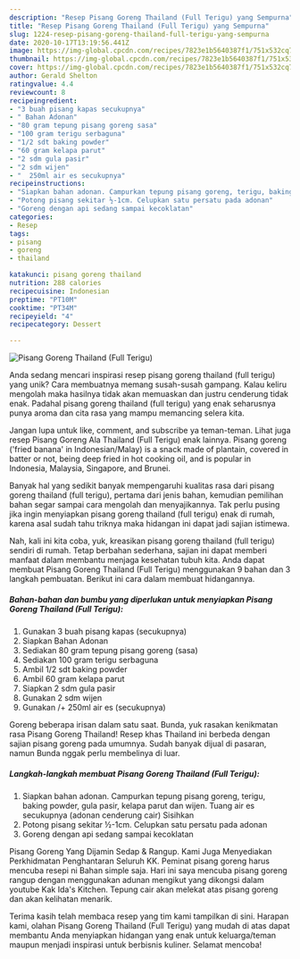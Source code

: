 ```yaml
---
description: "Resep Pisang Goreng Thailand (Full Terigu) yang Sempurna"
title: "Resep Pisang Goreng Thailand (Full Terigu) yang Sempurna"
slug: 1224-resep-pisang-goreng-thailand-full-terigu-yang-sempurna
date: 2020-10-17T13:19:56.441Z
image: https://img-global.cpcdn.com/recipes/7823e1b5640387f1/751x532cq70/pisang-goreng-thailand-full-terigu-foto-resep-utama.jpg
thumbnail: https://img-global.cpcdn.com/recipes/7823e1b5640387f1/751x532cq70/pisang-goreng-thailand-full-terigu-foto-resep-utama.jpg
cover: https://img-global.cpcdn.com/recipes/7823e1b5640387f1/751x532cq70/pisang-goreng-thailand-full-terigu-foto-resep-utama.jpg
author: Gerald Shelton
ratingvalue: 4.4
reviewcount: 8
recipeingredient:
- "3 buah pisang kapas secukupnya"
- " Bahan Adonan"
- "80 gram tepung pisang goreng sasa"
- "100 gram terigu serbaguna"
- "1/2 sdt baking powder"
- "60 gram kelapa parut"
- "2 sdm gula pasir"
- "2 sdm wijen"
- "  250ml air es secukupnya"
recipeinstructions:
- "Siapkan bahan adonan. Campurkan tepung pisang goreng, terigu, baking powder, gula pasir, kelapa parut dan wijen. Tuang air es secukupnya (adonan cenderung cair) Sisihkan"
- "Potong pisang sekitar ½-1cm. Celupkan satu persatu pada adonan"
- "Goreng dengan api sedang sampai kecoklatan"
categories:
- Resep
tags:
- pisang
- goreng
- thailand

katakunci: pisang goreng thailand 
nutrition: 288 calories
recipecuisine: Indonesian
preptime: "PT10M"
cooktime: "PT34M"
recipeyield: "4"
recipecategory: Dessert

---
```



![Pisang Goreng Thailand (Full Terigu)](https://img-global.cpcdn.com/recipes/7823e1b5640387f1/751x532cq70/pisang-goreng-thailand-full-terigu-foto-resep-utama.jpg)

Anda sedang mencari inspirasi resep pisang goreng thailand (full terigu) yang unik? Cara membuatnya memang susah-susah gampang. Kalau keliru mengolah maka hasilnya tidak akan memuaskan dan justru cenderung tidak enak. Padahal pisang goreng thailand (full terigu) yang enak seharusnya punya aroma dan cita rasa yang mampu memancing selera kita.

Jangan lupa untuk like, comment, and subscribe ya teman-teman. Lihat juga resep Pisang Goreng Ala Thailand (Full Terigu) enak lainnya. Pisang goreng (&#39;fried banana&#39; in Indonesian/Malay) is a snack made of plantain, covered in batter or not, being deep fried in hot cooking oil, and is popular in Indonesia, Malaysia, Singapore, and Brunei.

Banyak hal yang sedikit banyak mempengaruhi kualitas rasa dari pisang goreng thailand (full terigu), pertama dari jenis bahan, kemudian pemilihan bahan segar sampai cara mengolah dan menyajikannya. Tak perlu pusing jika ingin menyiapkan pisang goreng thailand (full terigu) enak di rumah, karena asal sudah tahu triknya maka hidangan ini dapat jadi sajian istimewa.


Nah, kali ini kita coba, yuk, kreasikan pisang goreng thailand (full terigu) sendiri di rumah. Tetap berbahan sederhana, sajian ini dapat memberi manfaat dalam membantu menjaga kesehatan tubuh kita. Anda dapat membuat Pisang Goreng Thailand (Full Terigu) menggunakan 9 bahan dan 3 langkah pembuatan. Berikut ini cara dalam membuat hidangannya.

<!--inarticleads1-->

##### Bahan-bahan dan bumbu yang diperlukan untuk menyiapkan Pisang Goreng Thailand (Full Terigu):

1. Gunakan 3 buah pisang kapas (secukupnya)
1. Siapkan  Bahan Adonan
1. Sediakan 80 gram tepung pisang goreng (sasa)
1. Sediakan 100 gram terigu serbaguna
1. Ambil 1/2 sdt baking powder
1. Ambil 60 gram kelapa parut
1. Siapkan 2 sdm gula pasir
1. Gunakan 2 sdm wijen
1. Gunakan  /+ 250ml air es (secukupnya)


Goreng beberapa irisan dalam satu saat. Bunda, yuk rasakan kenikmatan rasa Pisang Goreng Thailand! Resep khas Thailand ini berbeda dengan sajian pisang goreng pada umumnya. Sudah banyak dijual di pasaran, namun Bunda nggak perlu membelinya di luar. 

<!--inarticleads2-->

##### Langkah-langkah membuat Pisang Goreng Thailand (Full Terigu):

1. Siapkan bahan adonan. Campurkan tepung pisang goreng, terigu, baking powder, gula pasir, kelapa parut dan wijen. Tuang air es secukupnya (adonan cenderung cair) Sisihkan
1. Potong pisang sekitar ½-1cm. Celupkan satu persatu pada adonan
1. Goreng dengan api sedang sampai kecoklatan


Pisang Goreng Yang Dijamin Sedap &amp; Rangup. Kami Juga Menyediakan Perkhidmatan Penghantaran Seluruh KK. Peminat pisang goreng harus mencuba resepi ni Bahan simple saja. Hari ini saya mencuba pisang goreng rangup dengan menggunakan adunan mengikut yang dikongsi dalam youtube Kak Ida&#39;s Kitchen. Tepung cair akan melekat atas pisang goreng dan akan kelihatan menarik. 

Terima kasih telah membaca resep yang tim kami tampilkan di sini. Harapan kami, olahan Pisang Goreng Thailand (Full Terigu) yang mudah di atas dapat membantu Anda menyiapkan hidangan yang enak untuk keluarga/teman maupun menjadi inspirasi untuk berbisnis kuliner. Selamat mencoba!
